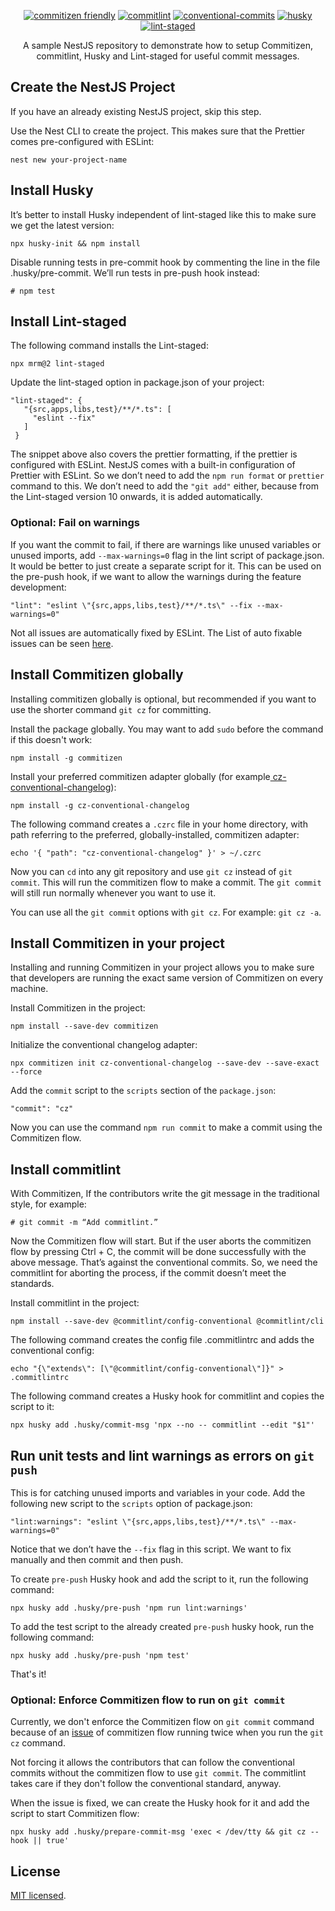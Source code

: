 <p align="center">
<a href="https://github.com/commitizen/cz-cli" target="_blank"><img src="https://img.shields.io/badge/commitizen-friendly-brightgreen.svg" alt="commitizen friendly" /></a>
<a href="https://github.com/conventional-changelog/commitlint" target="_blank"><img src="https://img.shields.io/badge/commit-lint-brightgreen" alt="commitlint" /></a>
<a href="https://conventionalcommits.org/" target="_blank"><img src="https://img.shields.io/badge/Conventional%20Commits-1.0.0-yellow.svg?style=flat-square" alt="conventional-commits" /></a>
<a href="https://typicode.github.io/husky/#/" target="_blank"><img src="https://img.shields.io/badge/husky-hooks-brightgreen" alt="husky" /></a>
<a href="https://github.com/okonet/lint-staged" target="_blank"><img src="https://img.shields.io/badge/lint-staged-brightgreen" alt="lint-staged" /></a>
</p>

<p align="center">A sample NestJS repository to demonstrate how to setup Commitizen, commitlint, Husky and Lint-staged for useful commit messages.</p>

## Create the NestJS Project

If you have an already existing NestJS project, skip this step.

Use the Nest CLI to create the project. This makes sure that the Prettier comes pre-configured with ESLint:

```
nest new your-project-name
```

## Install Husky

It’s better to install Husky independent of lint-staged like this to make sure we get the latest version:

```
npx husky-init && npm install
```

Disable running tests in pre-commit hook by commenting the line in the file .husky/pre-commit. We’ll run tests in pre-push hook instead:

```
# npm test
```

## Install Lint-staged

The following command installs the Lint-staged:

```
npx mrm@2 lint-staged
```

Update the lint-staged option in package.json of your project:

```
"lint-staged": {
   "{src,apps,libs,test}/**/*.ts": [
     "eslint --fix"
   ]
 }
```

The snippet above also covers the prettier formatting, if the prettier is configured with ESLint. NestJS comes with a built-in configuration of Prettier with ESLint. So we don’t need to add the ``npm run format`` or ``prettier`` command to this. We don’t need to add the ``"git add"`` either, because from the Lint-staged version 10 onwards, it is added automatically.

### Optional: Fail on warnings

If you want the commit to fail, if there are warnings like unused variables or unused imports, add ``--max-warnings=0`` flag in the lint script of package.json. It would be better to just create a separate script for it. This can be used on the pre-push hook, if we want to allow the warnings during the feature development:

```
"lint": "eslint \"{src,apps,libs,test}/**/*.ts\" --fix --max-warnings=0"
```

Not all issues are automatically fixed by ESLint. The List of auto fixable issues can be seen [here](https://eslint.org/docs/rules/).

## Install Commitizen globally

Installing commitizen globally is optional, but recommended if you want to use the shorter command `git cz` for committing.

Install the package globally. You may want to add `sudo` before the command if this doesn't work:

```
npm install -g commitizen
```

Install your preferred commitizen adapter globally (for example[ cz-conventional-changelog](https://www.npmjs.com/package/cz-conventional-changelog)):

```
npm install -g cz-conventional-changelog
```

The following command creates a `.czrc` file in your home directory, with path referring to the preferred, globally-installed, commitizen adapter:

```
echo '{ "path": "cz-conventional-changelog" }' > ~/.czrc
```

Now you can `cd` into any git repository and use `git cz` instead of `git commit`. This will run the commitizen flow to make a commit. The `git commit` will still run normally whenever you want to use it.

You can use all the `git commit` options with `git cz`. For example: `git cz -a`.

## Install Commitizen in your project

Installing and running Commitizen in your project allows you to make sure that developers are running the exact same version of Commitizen on every machine.

Install Commitizen in the project:

```
npm install --save-dev commitizen
```

Initialize the conventional changelog adapter:

```
npx commitizen init cz-conventional-changelog --save-dev --save-exact --force
```

Add the ``commit`` script to the ``scripts`` section of the ``package.json``:

```
"commit": "cz"
```

Now you can use the command ``npm run commit`` to make a commit using the Commitizen flow.

## Install commitlint

With Commitizen, If the contributors write the git message in the traditional style, for example:

``# git commit -m “Add commitlint.”``

Now the Commitizen flow will start. But if the user aborts the commitizen flow by pressing Ctrl + C, the commit will be done successfully with the above message. That’s against the conventional commits. So, we need the commitlint for aborting the process, if the commit doesn’t meet the standards.

Install commitlint in the project:

```
npm install --save-dev @commitlint/config-conventional @commitlint/cli
```

The following command creates the config file .commitlintrc and adds the conventional config:

```
echo "{\"extends\": [\"@commitlint/config-conventional\"]}" > .commitlintrc
```

The following command creates a Husky hook for commitlint and copies the script to it:

```
npx husky add .husky/commit-msg 'npx --no -- commitlint --edit "$1"'
```

## Run unit tests and lint warnings as errors on ``git push``

This is for catching unused imports and variables in your code. Add the following new script to the `scripts` option of package.json:

```
"lint:warnings": "eslint \"{src,apps,libs,test}/**/*.ts\" --max-warnings=0"
```

Notice that we don’t have the ``--fix`` flag in this script. We want to fix manually and then commit and then push.

To create ``pre-push`` Husky hook and add the script to it, run the following command:

```
npx husky add .husky/pre-push 'npm run lint:warnings'
```

To add the test script to the already created ``pre-push`` husky hook, run the following command:

```
npx husky add .husky/pre-push 'npm test'
```

That's it!

### Optional: Enforce Commitizen flow to run on ``git commit``

Currently, we don't enforce the Commitizen flow on `git commit` command because of an [issue](https://github.com/commitizen/cz-cli/issues/844#issue-971205114) of commitizen flow running twice when you run the `git cz` command.

Not forcing it allows the contributors that can follow the conventional commits without the commitizen flow to use `git commit`. The commitlint takes care if they don't follow the conventional standard, anyway.

When the issue is fixed, we can create the Husky hook for it and add the script to start Commitizen flow:

``npx husky add .husky/prepare-commit-msg 'exec < /dev/tty && git cz --hook || true'``

## License

[MIT licensed](LICENSE).
